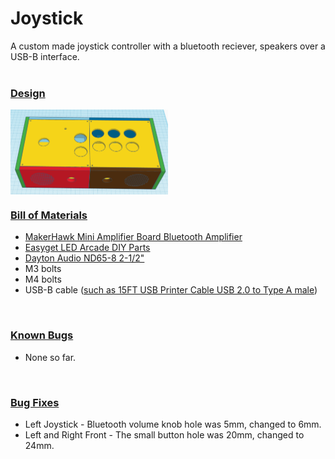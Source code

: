 # Joystick
A custom made joystick controller with a bluetooth reciever, speakers over a USB-B interface.
<br><br>
<h3><b><u>Design</u></b></h3>
<img align="center" height="50%" width="50%"src="joystick.png">
<br>
<h3><b><u>Bill of Materials</u></b></h3>
<ul>
  <li><a href="https://www.amazon.com/dp/B08Z3FBSDT" target="_blank" rel="noopener noreferrer">MakerHawk Mini Amplifier Board Bluetooth Amplifier</a>
  <li><a href="https://www.amazon.com/dp/B00WAY9848" target="_blank" rel="noopener noreferrer">Easyget LED Arcade DIY Parts</a>
  <li><a href="https://www.amazon.com/gp/product/B0042GWIZI" target="_blank" rel="noopener noreferrer">Dayton Audio ND65-8 2-1/2"</a>
  <li>M3 bolts
  <li>M4 bolts
  <li>USB-B cable (<a href="https://www.amazon.com/dp/B07KXSBB5P" target="_blank">such as 15FT USB Printer Cable USB 2.0 to Type A male</a>)
</ul>
<br>
<h3><b><u>Known Bugs</u></b></h3>
<ul>
  <li>None so far.
</ul>
<br>
<h3><b><u>Bug Fixes</u></b></h3>
<ul>
  <li>Left Joystick - Bluetooth volume knob hole was 5mm, changed to 6mm.
  <li>Left and Right Front - The small button hole was 20mm, changed to 24mm.
</ul>
